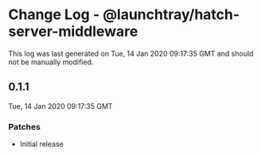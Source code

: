 # Change Log - @launchtray/hatch-server-middleware

This log was last generated on Tue, 14 Jan 2020 09:17:35 GMT and should not be manually modified.

## 0.1.1
Tue, 14 Jan 2020 09:17:35 GMT

### Patches

- Initial release

